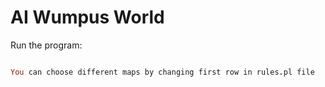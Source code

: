 # AI Wumpus World

Run the program:
  ~~~~prolog rules.pl~~~~
  
You can choose different maps by changing first row in rules.pl file
